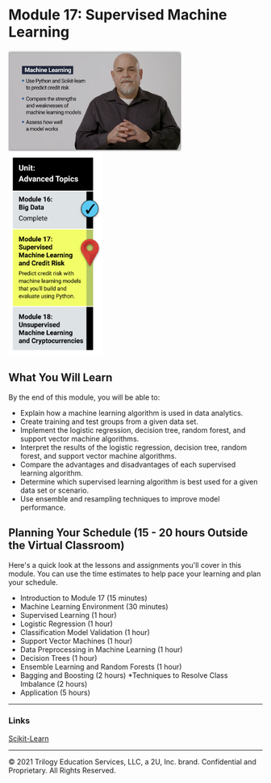 # Module 17: Supervised Machine Learning

<img src="./Images/Dr_Reed_Module_17_ML.png" alt="Module 17 Supervised ML" height="200"/>

<img src="./Images/Module_17_Roadmap.png" alt="Module 17  Roadmap" height="400"/>

## What You Will Learn
By the end of this module, you will be able to:

* Explain how a machine learning algorithm is used in data analytics.
* Create training and test groups from a given data set.
* Implement the logistic regression, decision tree, random forest, and support vector machine algorithms.
* Interpret the results of the logistic regression, decision tree, random forest, and support vector machine algorithms.
* Compare the advantages and disadvantages of each supervised learning algorithm.
* Determine which supervised learning algorithm is best used for a given data set or scenario.
* Use ensemble and resampling techniques to improve model performance.
  
## Planning Your Schedule (15 - 20 hours Outside the Virtual Classroom)
Here's a quick look at the lessons and assignments you'll cover in this module. You can use the time estimates to help pace your learning and plan your schedule.

* Introduction to Module 17 (15 minutes)
* Machine Learning Environment (30 minutes)
* Supervised Learning (1 hour)
* Logistic Regression (1 hour)
* Classification Model Validation (1 hour)
* Support Vector Machines (1 hour)
* Data Preprocessing in Machine Learning (1 hour)
* Decision Trees (1 hour)
* Ensemble Learning and Random Forests (1 hour)
* Bagging and Boosting (2 hours)
*Techniques to Resolve Class Imbalance (2 hours)
* Application (5 hours)

- - -


### Links

[Scikit-Learn](https://scikit-learn.org/stable/)


---

© 2021 Trilogy Education Services, LLC, a 2U, Inc. brand.  Confidential and Proprietary.  All Rights Reserved.
